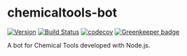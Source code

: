# chemicaltools-bot

[![Version](https://img.shields.io/npm/v/chemicaltools-bot.svg)](https://npmjs.com/package/chemicaltools-bot)
[![Build Status](https://travis-ci.com/njzjz/chemicaltools-bot.png?branch=master)](https://travis-ci.com/njzjz/chemicaltools-bot)
[![codecov](https://codecov.io/gh/njzjz/chemicaltools-bot/branch/master/graph/badge.svg)](https://codecov.io/gh/njzjz/chemicaltools-bot)
[![Greenkeeper badge](https://badges.greenkeeper.io/njzjz/chemicaltools-bot.svg)](https://greenkeeper.io/)

A bot for Chemical Tools developed with Node.js.
